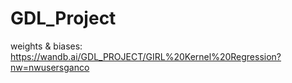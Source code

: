 # GDL_Project

weights & biases: https://wandb.ai/GDL_PROJECT/GIRL%20Kernel%20Regression?nw=nwusersganco
